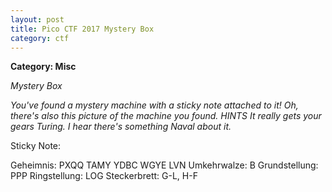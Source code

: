 ```yaml
---
layout: post
title: Pico CTF 2017 Mystery Box
category: ctf
---
```

<b>Category: Misc</b>

<i>Mystery Box

You've found a mystery machine with a sticky note attached to it! Oh, there's also this picture of the machine you found.
HINTS
It really gets your gears Turing.
I hear there's something Naval about it.</i>

Sticky  Note:

Geheimnis: PXQQ TAMY YDBC WGYE LVN
Umkehrwalze: B
Grundstellung: PPP
Ringstellung: LOG
Steckerbrett: G-L, H-F
